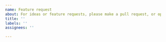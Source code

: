 ```yaml
---
name: Feature request
about: For ideas or feature requests, please make a pull request, or open an issue
title: ''
labels: ''
assignees: ''

---
```




